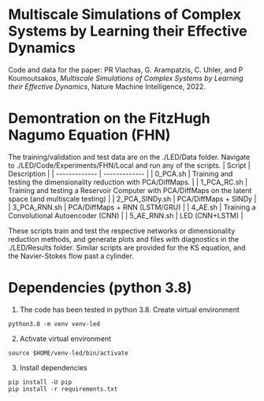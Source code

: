 # Multiscale Simulations of Complex Systems by Learning their Effective Dynamics

Code and data for the paper: PR Vlachas, G. Arampatzis, C. Uhler, and P Koumoutsakos, *Multiscale Simulations of Complex Systems by Learning their Effective Dynamics*, Nature Machine Intelligence, 2022.


# Demontration on the FitzHugh Nagumo Equation (FHN)

The training/validation and test data are on the ./LED/Data folder.
Navigate to ./LED/Code/Experiments/FHN/Local and run any of the scripts.
| Script  | Description |
| ------------- | ------------- |
| 0_PCA.sh  | Training and testing the dimensionality reduction with PCA/DiffMaps.  |
| 1_PCA_RC.sh  | Training and testing a Reservoir Computer with PCA/DiffMaps on the latent space (and multiscale testing)   |
| 2_PCA_SINDy.sh  | PCA/DiffMaps + SINDy   |
| 3_PCA_RNN.sh  | PCA/DiffMaps + RNN (LSTM/GRU)   |
| 4_AE.sh  | Training a Convolutional Autoencoder (CNN)   |
| 5_AE_RNN.sh  | LED (CNN+LSTM)   |

These scripts train and test the respective networks or dimensionality reduction methods, and generate plots and files with diagnostics in the ./LED/Results folder.
Similar scripts are provided for the KS equation, and the Navier-Stokes flow past a cylinder.

# Dependencies (python 3.8)

1. The code has been tested in python 3.8. Create virtual environment
```
python3.8 -m venv venv-led
```
2. Activate virtual environment
```
source $HOME/venv-led/bin/activate
```
3. Install dependencies
```
pip install -U pip
pip install -r requirements.txt
```


